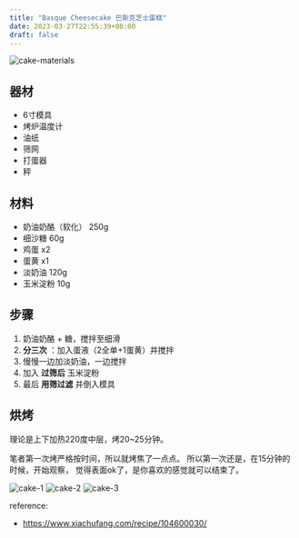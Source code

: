 ```yaml
---
title: "Basque Cheesecake 巴斯克芝士蛋糕"
date: 2023-03-27T22:55:39+08:00
draft: false
---
```


![cake-materials](/img/2023-3/cake-materials.jpg)

## 器材
- 6寸模具
- 烤炉温度计
- 油纸
- 筛网
- 打蛋器
- 秤

## 材料
- 奶油奶酪（软化） 250g
- 细沙糖 60g
- 鸡蛋 x2
- 蛋黄 x1
- 淡奶油 120g
- 玉米淀粉 10g

## 步骤
1. 奶油奶酪 + 糖，搅拌至细滑
2. **分三次** ：加入蛋液（2全单+1蛋黄）并搅拌
3. 慢慢一边加淡奶油，一边搅拌
4. 加入 **过筛后** 玉米淀粉
5. 最后 **用筛过滤** 并倒入模具

## 烘烤
理论是上下加热220度中层，烤20~25分钟。  

笔者第一次烤严格按时间，所以就烤焦了一点点。
所以第一次还是，在15分钟的时候，开始观察，
觉得表面ok了，是你喜欢的感觉就可以结束了。

![cake-1](/img/2023-3/cake-1.jpg)
![cake-2](/img/2023-3/cake-2.jpg)
![cake-3](/img/2023-3/cake-3.jpg)

reference: 
- https://www.xiachufang.com/recipe/104600030/
